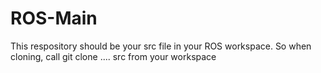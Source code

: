 # ROS-Main

This respository should be your src file in your ROS workspace.  So when cloning, call
  git clone .... src
from your workspace
